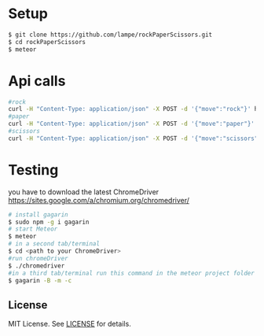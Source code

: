 # Setup

```bash
$ git clone https://github.com/lampe/rockPaperScissors.git
$ cd rockPaperScissors
$ meteor
```

# Api calls

```bash
#rock
curl -H "Content-Type: application/json" -X POST -d '{"move":"rock"}' http://localhost:3000/api/move
#paper
curl -H "Content-Type: application/json" -X POST -d '{"move":"paper"}' http://localhost:3000/api/move
#scissors
curl -H "Content-Type: application/json" -X POST -d '{"move":"scissors"}' http://localhost:3000/api/move
```
# Testing
you have to download the latest ChromeDriver
https://sites.google.com/a/chromium.org/chromedriver/

```bash
# install gagarin
$ sudo npm -g i gagarin
# start Meteor
$ meteor
# in a second tab/terminal
$ cd <path to your ChromeDriver>
#run chromeDriver
$ ./chromedriver
#in a third tab/terminal run this command in the meteor project folder
$ gagarin -B -m -c
```

## License

MIT License. See [LICENSE](https://github.com/lampe/rockPaperScissors/blob/master/LICENSE) for
details.
